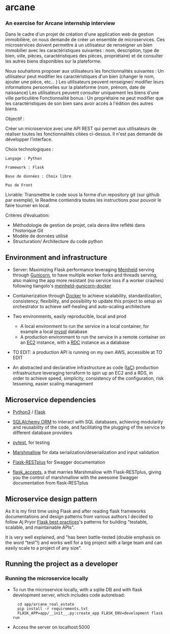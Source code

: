 # arcane
### An exercise for Arcane internship interview
Dans le cadre d'un projet de création d'une application web de gestion immobilière, on nous demande de créer un ensemble de microservices. Ces microservices doivent permettre à un utilisateur de renseigner un bien immobilier avec les caractéristiques suivantes : nom, description, type de bien, ville, pièces, caractéristiques des pièces, propriétaire) et de consulter les autres biens disponibles sur la plateforme. 

Nous souhaitons proposer aux utilisateurs les fonctionnalités suivantes :
    Un utilisateur peut modifier les caractéristiques d'un bien (changer le nom, ajouter une pièce, etc… )
    Les utilisateurs peuvent renseigner/ modifier leurs informations personnelles sur la plateforme (nom, prénom, date de naissance)
    Les utilisateurs peuvent consulter uniquement les biens d'une ville particulière
    Fonctionnalité bonus : Un propriétaire ne peut modifier que les caractéristiques de son bien sans avoir accès à l'édition des autres biens.

Objectif : 

Créer un microservice avec une API REST qui permet aux utilisateurs de réaliser toutes les fonctionnalités citées ci-dessus. Il n'est pas demandé de développer l’interface.

Choix technologiques :

    Langage : Python

    Framework : Flask

    Base de données : Choix libre

    Pas de Front

Livrable: Transmettre le code sous la forme d’un repository git (sur github par exemple), le Readme contiendra toutes les instructions pour pouvoir le faire tourner en local.

Critères d’évaluation:
- Méthodologie de gestion de projet, cela devra être reflété dans l'historique Git
- Modèle de données utilisé
- Structuration/ Architecture du code python

## Environment and infrastructure

* Server: Maximizing Flask performance leveraging [Meinheld](https://meinheld.org/) serving through [Gunicorn](https://gunicorn.org/), to have multiple worker forks and threads serving, also making the app more resistant (no service loss if a worker crashes) following tiangolo's [meinheld-gunicorn-docker](https://github.com/tiangolo/meinheld-gunicorn-docker)

* Containerization through [Docker](https://www.docker.com/) to achieve scalability, standardization, consistency, flexibility, and possibility to update this project to setup an orchestrator to achieve self-healing and auto-scaling architecture

* Two environments, easily reproducible, local and prod
    - A local environment to run the service in a local container, for example a local [mysql](https://www.mysql.com/) database
    - A production environment to run the service in a remote container on an [EC2](https://aws.amazon.com/fr/ec2/) instance, with a [RDC](https://aws.amazon.com/fr/rds/) instance as a database

* TO EDIT: a production API is running on my own AWS, accessible at TO EDIT

* An abstracted and declarative infrastructure as code ([IaC](https://en.wikipedia.org/wiki/Infrastructure_as_code)) production infrastructure leveraging terraform to spin up an EC2 and a RDS, in order to achieve speed, simplicity, consistency of the configuration, risk lessening, easier scaling management

## Microservice dependencies

* [Python3](https://www.python.org/) / [Flask](http://flask.palletsprojects.com/en/1.1.x/)

* [SQLAlchemy ORM](https://www.sqlalchemy.org/) to interact with SQL databases, achieving modularity and reusability of the code, and facilitating the plugging of the service to different database providers

* [pytest](https://docs.pytest.org/en/latest/), for testing

* [Marshmallow](https://marshmallow.readthedocs.io/en/stable/) for data serialization/deserialization and input validation

* [Flask-RESTplus](https://flask-restplus.readthedocs.io/en/stable/) for Swagger documentation

* [flask_accepts](https://github.com/apryor6/flask_accepts), a that marries Marshmallow with Flask-RESTplus, giving you the control of marshmallow with the awesome Swagger documentation from flask-RESTplus

## Microservice design pattern

As it is my first time using Flask and after reading flask frameworks documentations and design patterns from various authors I decided to follow Aj Pryor [Flask best practices](http://alanpryorjr.com/2019-05-20-flask-api-example/)'s patterns for building "testable, scalable, and maintainable APIs".

It is very well explained, and "has been battle-tested (double emphasis on the word “test”!) and works well for a big project with a large team and can easily scale to a project of any size".

## Running the project as a developer

### Running the microservice locally

* To run the microservice locally, with a sqlite DB and with flask development server, which includes code autoreload:
        
        cd app/arcane_real_estate
        pip install -r requirements.txt    
        FLASK_APP=app/__init__.py:create_app FLASK_ENV=development flask run
        
* Access the server on localhost:5000